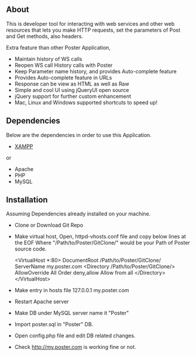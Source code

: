 About
-----------
This is developer tool for interacting with web services and other web resources that lets you make HTTP requests, set the parameters of Post and Get methods, also headers. 

Extra feature than other Poster Application,
- Maintain history of WS calls
- Reopen WS call History calls with Poster
- Keep Parameter name history, and provides Auto-complete feature
- Provides Auto-complete feature in URLs
- Response can be view as HTML as well as Raw
- Simple and cool UI using jQueryUI open source
- jQuery support for further custom enhancement
- Mac, Linux and Windows supported shortcuts to speed up!


Dependencies
-----------
Below are the dependencies in order to use this Application.
- [XAMPP][xmp] 

or

- Apache
- PHP
- MySQL
 
Installation
------------

Assuming Dependencies already installed on your machine.

- Clone or Download Git Repo 

- Make virtual host,
Open, httpd-vhosts.conf file and copy below lines at the EOF
Where "/Path/to/Poster/GitClone/" would be your Path of Poster source code.
	
	&lt;VirtualHost *:80&gt;
		DocumentRoot /Path/to/Poster/GitClone/
		ServerName my.poster.com
		&lt;Directory /Path/to/Poster/GitClone/&gt;
			AllowOverride All
			Order deny,allow
			Allow from all
		&lt;/Directory&gt;
	&lt;/VirtualHost&gt;

- Make entry in hosts file
	127.0.0.1	my.poster.com
	
- Restart Apache server	
- Make DB under MySQL server name it "Poster"
- Import poster.sql in "Poster" DB.
- Open config.php file and edit DB related changes.
- Check http://my.poster.com is working fine or not.


[xmp]: http://sourceforge.net/projects/xampp/